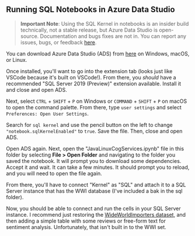 ## Running SQL Notebooks in Azure Data Studio

> **Important Note**: Using the SQL Kernel in notebooks is an insider build technically, not a stable release, but Azure Data Studio is open-source. Documentation and bugs fixes are not in. You can report any issues, bugs, or feedback [here](https://github.com/Microsoft/azuredatastudio/issues).

You can download Azure Data Studio (ADS) from [here](https://docs.microsoft.com/en-us/sql/azure-data-studio/download?view=sql-server-2017) on Windows, macOS, or Linux.  

Once installed, you'll want to go into the extension tab (looks just like VSCode because it's built on VSCode!). From there, you *should* have a recommended "SQL Server 2019 (Preview)" extension available. Install it and close and open ADS.

Next, select `CTRL` + `SHIFT` + `P` on Windows or `COMMAND` + `SHIFT` + `P` on macOS to open the command palette. From there, type `user settings` and select `Preferences: Open User Settings`.  

Search for `sql kernel` and use the pencil button on the left to change `"notebook.sqlKernelEnabled"` to `true`. Save the file. Then, close and open ADS.

Open ADS again. Next, open the "JavaLinuxCogServices.ipynb" file in this folder by selecting **File > Open Folder** and navigating to the folder you saved the notebook. It will prompt you to download some dependencies. Accept it and wait. It can take a few minutes. It should prompt you to reload, and you will need to open the file again.  

From there, you'll have to connect "Kernel" as "SQL" and attach it to a SQL Server instance that has the WWI database (I've included a bak in the sql folder).  

Now, you should be able to connect and run the cells in your SQL Server instance. I recommend just restoring the [WideWorldImporters dataset](https://github.com/Microsoft/sql-server-samples/tree/master/samples/databases/wide-world-importers), and then adding a simple table with some reviews or free-form text for sentiment analysis. Unfortunately, that isn't built in to the WWI set.

